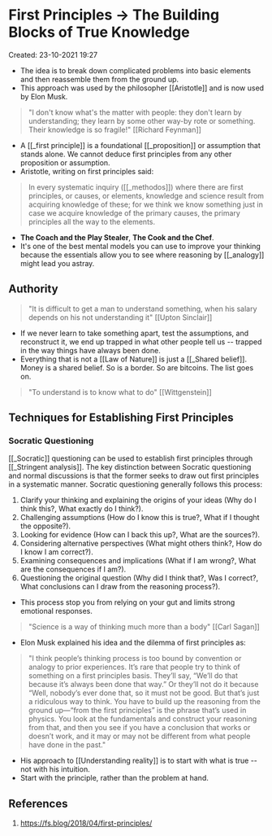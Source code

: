 
# First Principles -> The Building Blocks of True Knowledge
Created: 23-10-2021 19:27 

* The idea is to break down complicated problems into basic elements and then reassemble them from the ground up.
* This approach was used by the philosopher [[Aristotle]] and is now used by Elon Musk.
> "I don't know what's the matter with people: they don't learn by understanding; they learn by some other way-by rote or something. Their knowledge is so fragile!"
> [[Richard Feynman]]
* A [[_first principle]] is a foundational [[_proposition]] or assumption that stands alone. We cannot deduce first principles from any other proposition or assumption.
* Aristotle, writing on first principles said:
> In every systematic inquiry ([[_methodos]]) where there are first principles, or causes, or elements, knowledge and science result from acquiring knowledge of these; for we think we know something just in case we acquire knowledge of the primary causes, the primary principles all the way to the elements.
* **The Coach and the Play Stealer**,  **The Cook and the Chef**.
* It's one of the best mental models you can use to improve your thinking because the essentials allow you to see where reasoning by [[_analogy]] might lead you astray.

## Authority
> "It is difficult to get a man to understand something, when his salary depends on his not understanding it"
> [[Upton Sinclair]]
* If we never learn to take something apart, test the assumptions, and reconstruct it, we end up trapped in what other people tell us -- trapped in the way things have always been done.
* Everything that is not a [[Law of Nature]] is just a [[_Shared belief]]. Money is a shared belief. So is a border. So are bitcoins. The list goes on.
> "To understand is to know what to do"
> [[Wittgenstein]]

## Techniques for Establishing First Principles 
### Socratic Questioning
[[_Socratic]] questioning can be used to establish first principles through [[_Stringent analysis]]. The key distinction between Socratic questioning and normal discussions is that the former seeks to draw out first principles in a systematic manner. 
Socratic questioning generally follows this process:
1. Clarify your thinking and explaining the origins of your ideas (Why do I think this?, What exactly do I think?).
2. Challenging assumptions (How do I know this is true?, What if I thought the opposite?).
3. Looking for evidence (How can I back this up?, What are the sources?).
4. Considering alternative perspectives (What might others think?, How do I know I am correct?).
5. Examining consequences and implications (What if I am wrong?, What are the consequences if I am?).
6. Questioning the original question (Why did I think that?, Was I correct?, What conclusions can I draw from the reasoning process?).
* This process stop you from relying on your gut and limits strong emotional responses.
> "Science is a way of thinking much more than a body"
> [[Carl Sagan]]
* Elon Musk explained his idea and the dilemma of first principles as:
> "I think people’s thinking process is too bound by convention or analogy to prior experiences. It’s rare that people try to think of something on a first principles basis. They’ll say, “We’ll do that because it’s always been done that way.” Or they’ll not do it because “Well, nobody’s ever done that, so it must not be good. But that’s just a ridiculous way to think. You have to build up the reasoning from the ground up—“from the first principles” is the phrase that’s used in physics. You look at the fundamentals and construct your reasoning from that, and then you see if you have a conclusion that works or doesn’t work, and it may or may not be different from what people have done in the past."
* His approach to [[Understanding reality]] is to start with what is true -- not with his intuition.
* Start with the principle, rather than the problem at hand.
## References
1. https://fs.blog/2018/04/first-principles/